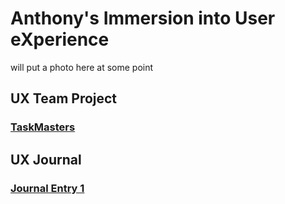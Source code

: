# Anthony's Immersion into User eXperience 

will put a photo here at some point

## UX Team Project

### [TaskMasters](UsabilityEngineering/TaskMasters/README.md)

## UX Journal

### [Journal Entry 1](ux-journal1/)


